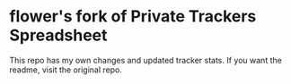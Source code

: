 # flower's fork of Private Trackers Spreadsheet

This repo has my own changes and updated tracker stats. If you want the readme, visit the original repo.
